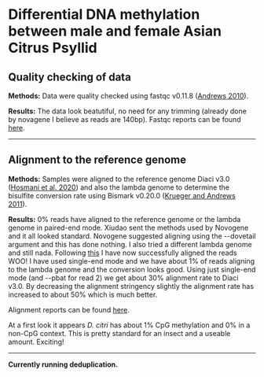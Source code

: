 # Differential DNA methylation between male and female Asian Citrus Psyllid


## Quality checking of data
**Methods:** Data were quality checked using fastqc v0.11.8 ([Andrews 2010](https://www.bioinformatics.babraham.ac.uk/projects/fastqc/)).

**Results:**
The data look beatutiful, no need for any trimming (already done by novagene I believe as reads are 140bp). Fastqc reports can be found [here](https://www.dropbox.com/sh/x77ogcoe0um250i/AAB-PO2nCbTiKzgdi9fPB8aEa?dl=0).

---

## Alignment to the reference genome
**Methods:** Samples were aligned to the reference genome Diaci v3.0 ([Hosmani et al. 2020](https://www.biorxiv.org/content/10.1101/869685v1)) and also the lambda genome to determine the bisulfite conversion rate using Bismark v0.20.0 ([Krueger and Andrews 2011](https://pubmed.ncbi.nlm.nih.gov/21493656/)).

**Results:**
0% reads have aligned to the reference genome or the lambda genome in paired-end mode. Xiudao sent the methods used by Novogene and it all looked standard. Novogene suggested aligning using the --dovetail argument and this has done nothing. I also tried a different lambda genome and still nada. Following [this](https://github.com/FelixKrueger/Bismark/blob/master/Docs/FAQ.md#mapping-strategies-for-paired-end-data) I have now successfully aligned the reads WOO! I have used single-end mode and we have about 1% of reads aligning to the lambda genome and the conversion looks good. Using just single-end mode (and --pbat for read 2) we get about 30% alignment rate to Diaci v3.0. By decreasing the alignment stringency slightly the alignment rate has increased to about 50% which is much better.

Alignment reports can be found [here](https://www.dropbox.com/sh/nnbg3ff8mqrde29/AAAzwR98UImg7NNKR_Qz9wgOa?dl=0). 

At a first look it appears *D. citri* has about 1% CpG methylation and 0% in a non-CpG context. This is pretty standard for an insect and a useable amount. Exciting!

---

**Currently running deduplication.**